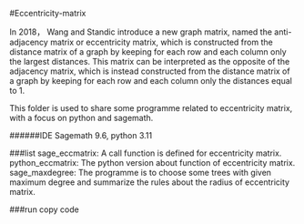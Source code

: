 #Eccentricity-matrix

In 2018， Wang and Standic introduce a new graph matrix, named the anti-adjacency matrix or eccentricity matrix, which is constructed from the distance matrix of a graph by keeping for each row and each column only the largest distances. This matrix can be interpreted as the opposite of the adjacency matrix, which is instead constructed from the distance matrix of a graph by keeping for each row and each column only the distances equal to 1.

This folder is used to share some programme related to eccentricity matrix, with a focus on python and sagemath. 

######IDE
Sagemath 9.6, python 3.11

###list
sage_eccmatrix:  A call function is defined for eccentricity matrix.
python_eccmatrix: The python version about function of eccentricity matrix.
sage_maxdegree:  The programme is to choose some trees with given maximum degree and summarize the rules about the radius of eccentricity matrix.

###run
copy code
